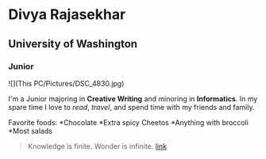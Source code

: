 # Divya Rajasekhar
## University of Washington
### Junior

![](This PC/Pictures/DSC_4830.jpg)

I'm a Junior majoring in **Creative Writing** and minoring in **Informatics**. In my spare time I love to *read*, *travel*, and spend time with my friends and family. 

Favorite foods: 
*Chocolate
*Extra spicy Cheetos
*Anything with broccoli 
*Most salads

> Knowledge is finite. Wonder is infinite.
[link](https://www.goodreads.com/quotes/1066640-knowledge-is-finite-wonder-is-infinite) 